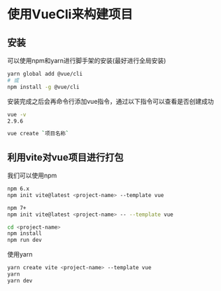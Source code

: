 # 使用VueCli来构建项目

## 安装

可以使用npm和yarn进行脚手架的安装(最好进行全局安装)

~~~bash
yarn global add @vue/cli
# 或
npm install -g @vue/cli
~~~

安装完成之后会再命令行添加vue指令，通过以下指令可以查看是否创建成功

~~~bash
vue -v
2.9.6
~~~

~~~bash
vue create `项目名称`
~~~

## 利用vite对vue项目进行打包

我们可以使用npm

~~~bash
npm 6.x
npm init vite@latest <project-name> --template vue

npm 7+
npm init vite@latest <project-name> -- --template vue

cd <project-name>
npm install
npm run dev
~~~

使用yarn

~~~bash
yarn create vite <project-name> --template vue
yarn
yarn dev
~~~

